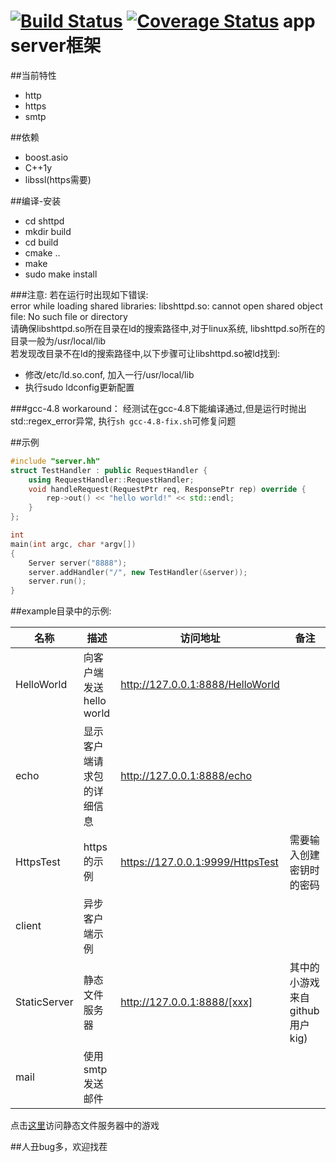 [![Build Status](https://travis-ci.org/lucklove/shttpd.svg?branch=master)](https://travis-ci.org/lucklove/shttpd)
[![Coverage Status](https://coveralls.io/repos/lucklove/shttpd/badge.svg)](https://coveralls.io/r/lucklove/shttpd)
app server框架
===================

##当前特性
- http
- https
- smtp

##依赖
- boost.asio  
- C++1y  
- libssl(https需要)  

##编译-安装
- cd shttpd  
- mkdir build  
- cd build  
- cmake ..  
- make  
- sudo make install

###注意:
若在运行时出现如下错误:  
error while loading shared libraries: libshttpd.so: cannot open shared object file: No such file or directory  
请确保libshttpd.so所在目录在ld的搜索路径中,对于linux系统, libshttpd.so所在的目录一般为/usr/local/lib  
若发现改目录不在ld的搜索路径中,以下步骤可让libshttpd.so被ld找到:  
- 修改/etc/ld.so.conf, 加入一行/usr/local/lib  
- 执行sudo ldconfig更新配置  

###gcc-4.8 workaround：
经测试在gcc-4.8下能编译通过,但是运行时抛出std::regex_error异常, 执行`sh gcc-4.8-fix.sh`可修复问题  

##示例
```c++
#include "server.hh"
struct TestHandler : public RequestHandler {
	using RequestHandler::RequestHandler;
	void handleRequest(RequestPtr req, ResponsePtr rep) override {
		rep->out() << "hello world!" << std::endl;
	}
};

int
main(int argc, char *argv[])
{
	Server server("8888");
	server.addHandler("/", new TestHandler(&server));
	server.run();
}
```
##example目录中的示例:

|   名称     |         描述                |             访问地址                 |           备注                    |
|------------|-----------------------------|--------------------------------------|-----------------------------------|
| HelloWorld | 向客户端发送hello world	   | http://127.0.0.1:8888/HelloWorld     |		             	      |
|   echo     | 显示客户端请求包的详细信息  | http://127.0.0.1:8888/echo           |	              		      |
| HttpsTest  | https的示例		   | https://127.0.0.1:9999/HttpsTest     |  需要输入创建密钥时的密码         |
|   client   | 异步客户端示例	           |				          |				      |
|StaticServer| 静态文件服务器              | http://127.0.0.1:8888/[xxx]          | 其中的小游戏来自github用户kig)    |
|   mail     | 使用smtp发送邮件		   |					  |				      |

点击[这里](http://115.28.32.115:8888)访问静态文件服务器中的游戏

##人丑bug多，欢迎找茬
